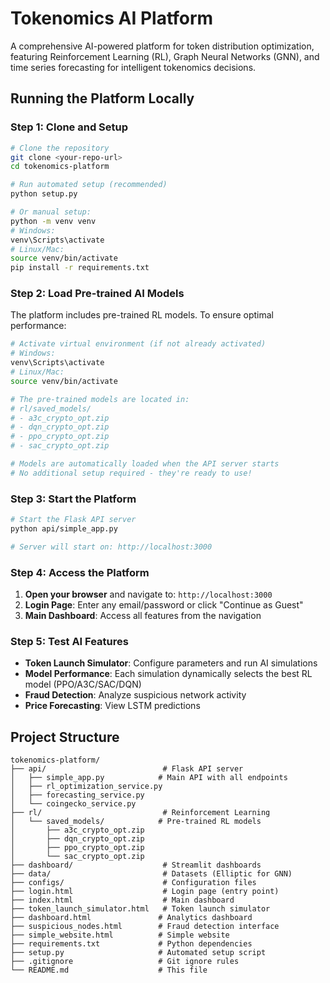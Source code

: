 # Tokenomics AI Platform

A comprehensive AI-powered platform for token distribution optimization, featuring Reinforcement Learning (RL), Graph Neural Networks (GNN), and time series forecasting for intelligent tokenomics decisions.

##  Running the Platform Locally

### Step 1: Clone and Setup
```bash
# Clone the repository
git clone <your-repo-url>
cd tokenomics-platform

# Run automated setup (recommended)
python setup.py

# Or manual setup:
python -m venv venv
# Windows:
venv\Scripts\activate
# Linux/Mac:
source venv/bin/activate
pip install -r requirements.txt
```

### Step 2: Load Pre-trained AI Models
The platform includes pre-trained RL models. To ensure optimal performance:

```bash
# Activate virtual environment (if not already activated)
# Windows:
venv\Scripts\activate
# Linux/Mac:
source venv/bin/activate

# The pre-trained models are located in:
# rl/saved_models/
# - a3c_crypto_opt.zip
# - dqn_crypto_opt.zip
# - ppo_crypto_opt.zip
# - sac_crypto_opt.zip

# Models are automatically loaded when the API server starts
# No additional setup required - they're ready to use!
```

### Step 3: Start the Platform
```bash
# Start the Flask API server
python api/simple_app.py

# Server will start on: http://localhost:3000
```

### Step 4: Access the Platform
1. **Open your browser** and navigate to: `http://localhost:3000`
2. **Login Page**: Enter any email/password or click "Continue as Guest"
3. **Main Dashboard**: Access all features from the navigation

### Step 5: Test AI Features
- **Token Launch Simulator**: Configure parameters and run AI simulations
- **Model Performance**: Each simulation dynamically selects the best RL model (PPO/A3C/SAC/DQN)
- **Fraud Detection**: Analyze suspicious network activity
- **Price Forecasting**: View LSTM predictions

##  Project Structure
```
tokenomics-platform/
├── api/                          # Flask API server
│   ├── simple_app.py            # Main API with all endpoints
│   ├── rl_optimization_service.py
│   ├── forecasting_service.py
│   └── coingecko_service.py
├── rl/                           # Reinforcement Learning
│   └── saved_models/            # Pre-trained RL models
│       ├── a3c_crypto_opt.zip
│       ├── dqn_crypto_opt.zip
│       ├── ppo_crypto_opt.zip
│       └── sac_crypto_opt.zip
├── dashboard/                    # Streamlit dashboards
├── data/                         # Datasets (Elliptic for GNN)
├── configs/                      # Configuration files
├── login.html                    # Login page (entry point)
├── index.html                    # Main dashboard
├── token_launch_simulator.html   # Token launch simulator
├── dashboard.html               # Analytics dashboard
├── suspicious_nodes.html        # Fraud detection interface
├── simple_website.html          # Simple website
├── requirements.txt             # Python dependencies
├── setup.py                     # Automated setup script
├── .gitignore                   # Git ignore rules
└── README.md                    # This file
```
